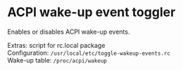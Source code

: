 # ACPI wake-up event toggler
Enables or disables ACPI wake-up events.  

Extras: script for rc.local package  
Configuration: `/usr/local/etc/toggle-wakeup-events.rc`  
Wake-up table: `/proc/acpi/wakeup`
